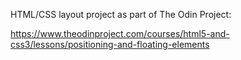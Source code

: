HTML/CSS layout project as part of The Odin Project:

https://www.theodinproject.com/courses/html5-and-css3/lessons/positioning-and-floating-elements